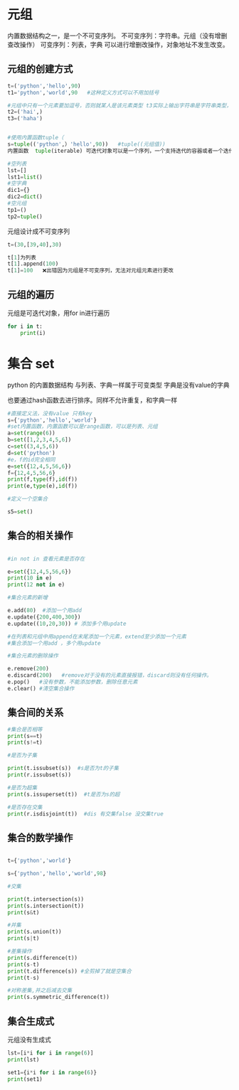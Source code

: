 # 元组
内置数据结构之一，是一个不可变序列。
不可变序列：字符串。元组（没有增删查改操作）
可变序列：列表，字典 可以进行增删改操作，对象地址不发生改变。


## 元组的创建方式

```python
t=('python','hello',90)
t1='python','world',90   #这种定义方式可以不用加括号

#元组中只有一个元素要加逗号，否则就某人是该元素类型 t3实际上输出字符串是字符串类型，t2是元组型。
t2=('hai',)
t3=('haha')


#使用内置函数tuple（
s=tuple(('python',）'hello',90))   #tuple((元组值))
内置函数  tuple(iterable) 可迭代对象可以是一个序列，一个支持迭代的容器或者一个迭代器对象。

#空列表
lst=[]
lst1=list()
#空字典
dic1={}
dic2=dict()
#空元组
tp1=()
tp2=tuple()

```

元组设计成不可变序列
```python
t=(30,[39,40],30)

t[1]为列表
t[1].append(100)  
t[1]=100   ❌出错因为元组是不可变序列，无法对元组元素进行更改
```

## 元组的遍历
元组是可迭代对象，用for in进行遍历

```python
for i in t:
    print(i)

```
# 集合  set

python 的内置数据结构
与列表、字典一样属于可变类型
字典是没有value的字典

也要通过hash函数去进行排序。同样不允许重复，和字典一样
```python
#直接定义法，没有value 只有key
s={'python','hello','world'}
#set内置函数，内置函数可以是range函数，可以是列表、元组
a=set(range(6))
b=set([1,2,3,4,5,6])
c=set((3,4,5,6))
d=set('python')
#e，f的id完全相同
e=set({12,4,5,56,6})
f={12,4,5,56,6}
print(f,type(f),id(f))
print(e,type(e),id(f))

#定义一个空集合

s5=set()
```

## 集合的相关操作
```python

#in not in 查看元素是否存在

e=set({12,4,5,56,6})
print(10 in e)
print(12 not in e)

#集合元素的新增

e.add(80)  #添加一个用add
e.update({200,400,300})
e.update((10,20,30)) # 添加多个用update

#在列表和元组中用append在末尾添加一个元素，extend至少添加一个元素
#集合添加一个用add ，多个用update

#集合元素的删除操作

e.remove(200)
e.discard(200)   #remove对于没有的元素直接报错，discard则没有任何操作。
e.pop()   #没有参数，不能添加参数，删除任意元素
e.clear() #清空集合操作
```

## 集合间的关系

```python
#集合是否相等
print(s==t)
print(s!=t)

#是否为子集

print(t.issubset(s))  #s是否为t的子集
print(r.issubset(s))

#是否为超集
print(s.issuperset(t))  #t是否为s的超

#是否存在交集
print(r.isdisjoint(t))  #dis 有交集false 没交集true
```

## 集合的数学操作
```python

t={'python','world'}

s={'python','hello','world',98}

#交集

print(t.intersection(s))
print(s.intersection(t))
print(s&t)

#并集
print(s.union(t))
print(s|t)

#差集操作
print(s.difference(t))
print(s-t)
print(t.difference(s)) #全剪掉了就是空集合
print(t-s)

#对称差集,并之后减去交集
print(s.symmetric_difference(t))

```

## 集合生成式
元组没有生成式
```python
lst=[i*i for i in range(6)]
print(lst)

set1={i*i for i in range(6)}
print(set1)
```





